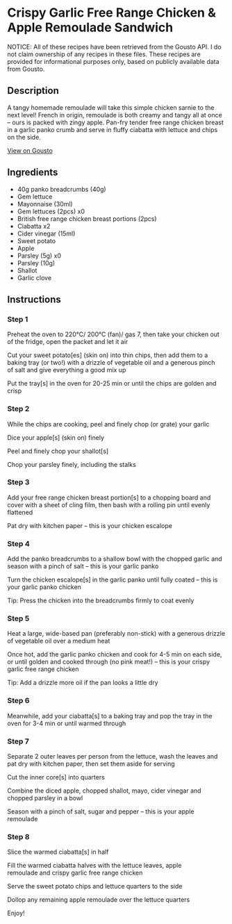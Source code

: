 # Crispy Garlic Free Range Chicken & Apple Remoulade Sandwich

NOTICE: All of these recipes have been retrieved from the Gousto API. I do not claim ownership of any recipes in these files. These recipes are provided for informational purposes only, based on publicly available data from Gousto.

## Description

A tangy homemade remoulade will take this simple chicken sarnie to the next level! French in origin, remoulade is both creamy and tangy all at once – ours is packed with zingy apple. Pan-fry tender free range chicken breast in a garlic panko crumb and serve in fluffy ciabatta with lettuce and chips on the side.

[View on Gousto](https://www.gousto.co.uk/recipes/cookbook/crispy-free-range-chicken-apple-remoulade-sandwich)

## Ingredients

- 40g panko breadcrumbs (40g)
- Gem lettuce
- Mayonnaise (30ml)
- Gem lettuces (2pcs) x0
- British free range chicken breast portions (2pcs)
- Ciabatta x2
- Cider vinegar (15ml)
- Sweet potato
- Apple
- Parsley (5g) x0
- Parsley (10g)
- Shallot
- Garlic clove

## Instructions


### Step 1

Preheat the oven to 220°C/ 200°C (fan)/ gas 7, then take your chicken out of the fridge, open the packet and let it air

Cut your sweet potato[es] (skin on) into thin chips, then add them to a baking tray (or two!) with a drizzle of vegetable oil and a generous pinch of salt and give everything a good mix up

Put the tray[s] in the oven for 20-25 min or until the chips are golden and crisp


### Step 2

While the chips are cooking, peel and finely chop (or grate) your garlic

Dice your apple[s]<span class="text-danger"> </span>(skin on) finely

Peel and finely chop your shallot[s]

Chop your parsley finely, including the stalks


### Step 3

Add your free range chicken breast portion[s] to a chopping board and cover with a sheet of cling film, then bash with a rolling pin until evenly flattened

Pat dry with kitchen paper – this is your chicken escalope


### Step 4

Add the panko breadcrumbs to a shallow bowl with the chopped garlic and season with a pinch of salt – this is your garlic panko

Turn the chicken escalope[s] in the garlic panko until fully coated – this is your garlic panko chicken

Tip: Press the chicken into the breadcrumbs firmly to coat evenly


### Step 5

Heat a large, wide-based pan (preferably non-stick) with a generous drizzle of vegetable oil over a medium heat

Once hot, add the garlic panko chicken and cook for 4-5 min on each side, or until golden and cooked through (no pink meat!) – this is your crispy garlic free range chicken

Tip: Add a drizzle more oil if the pan looks a little dry


### Step 6

Meanwhile, add your ciabatta[s] to a baking tray and pop the tray in the oven for 3-4 min or until warmed through


### Step 7

Separate 2<span class="text-danger"> </span>outer leaves per person from the lettuce, wash the leaves and pat dry with kitchen paper, then set them aside for serving

Cut the inner core[s] into quarters

Combine the diced apple, chopped shallot, mayo, cider vinegar and chopped parsley in a bowl

Season with a pinch of salt, sugar and pepper – this is your apple remoulade

### Step 8

Slice the warmed ciabatta[s] in half

Fill the warmed ciabatta halves with the lettuce leaves, apple remoulade and crispy garlic free range chicken

Serve the sweet potato chips and lettuce quarters to the side

Dollop any remaining apple remoulade over the lettuce quarters

Enjoy!

